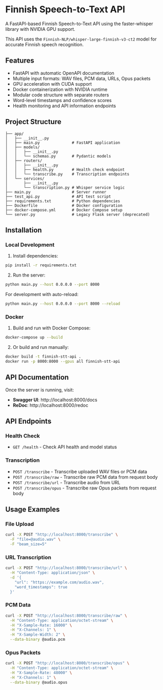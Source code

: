 # Finnish Speech-to-Text API

A FastAPI-based Finnish Speech-to-Text API using the faster-whisper library with NVIDIA GPU support.

This API uses the `Finnish-NLP/whisper-large-finnish-v3-ct2` model for accurate Finnish speech recognition.

## Features

- FastAPI with automatic OpenAPI documentation
- Multiple input formats: WAV files, PCM data, URLs, Opus packets
- GPU acceleration with CUDA support
- Docker containerization with NVIDIA runtime
- Modular code structure with separate routers
- Word-level timestamps and confidence scores
- Health monitoring and API information endpoints

## Project Structure

```
├── app/
│   ├── __init__.py
│   ├── main.py              # FastAPI application
│   ├── models/
│   │   ├── __init__.py
│   │   └── schemas.py       # Pydantic models
│   ├── routers/
│   │   ├── __init__.py
│   │   ├── health.py        # Health check endpoint
│   │   └── transcribe.py    # Transcription endpoints
│   └── services/
│       ├── __init__.py
│       └── transcription.py # Whisper service logic
├── main.py                  # Server runner
├── test_api.py              # API test script
├── requirements.txt         # Python dependencies
├── Dockerfile               # Docker configuration
├── docker-compose.yml       # Docker Compose setup
└── server.py                # Legacy Flask server (deprecated)
```

## Installation

### Local Development

1. Install dependencies:

```bash
pip install -r requirements.txt
```

2. Run the server:

```bash
python main.py --host 0.0.0.0 --port 8000
```

For development with auto-reload:

```bash
python main.py --host 0.0.0.0 --port 8000 --reload
```

### Docker

1. Build and run with Docker Compose:

```bash
docker-compose up --build
```

2. Or build and run manually:

```bash
docker build -t finnish-stt-api .
docker run -p 8000:8000 --gpus all finnish-stt-api
```

## API Documentation

Once the server is running, visit:

- **Swagger UI**: http://localhost:8000/docs
- **ReDoc**: http://localhost:8000/redoc

## API Endpoints

### Health Check

- `GET /health` - Check API health and model status

### Transcription

- `POST /transcribe` - Transcribe uploaded WAV files or PCM data
- `POST /transcribe/raw` - Transcribe raw PCM data from request body
- `POST /transcribe/url` - Transcribe audio from URL
- `POST /transcribe/opus` - Transcribe raw Opus packets from request body

## Usage Examples

### File Upload

```bash
curl -X POST "http://localhost:8000/transcribe" \
  -F "file=@audio.wav" \
  -F "beam_size=5"
```

### URL Transcription

```bash
curl -X POST "http://localhost:8000/transcribe/url" \
  -H "Content-Type: application/json" \
  -d '{
    "url": "https://example.com/audio.wav",
    "word_timestamps": true
  }'
```

### PCM Data

```bash
curl -X POST "http://localhost:8000/transcribe/raw" \
  -H "Content-Type: application/octet-stream" \
  -H "X-Sample-Rate: 16000" \
  -H "X-Channels: 1" \
  -H "X-Sample-Width: 2" \
  --data-binary @audio.pcm
```

### Opus Packets

```bash
curl -X POST "http://localhost:8000/transcribe/opus" \
  -H "Content-Type: application/octet-stream" \
  -H "X-Sample-Rate: 48000" \
  -H "X-Channels: 1" \
  --data-binary @audio.opus
```
